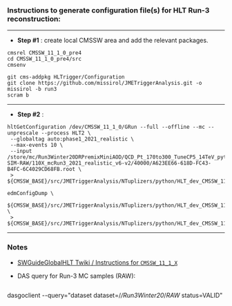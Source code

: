 ### Instructions to generate configuration file(s) for HLT Run-3 reconstruction:

----

* **Step #1** : create local CMSSW area and add the relevant packages.
```
cmsrel CMSSW_11_1_0_pre4
cd CMSSW_11_1_0_pre4/src
cmsenv

git cms-addpkg HLTrigger/Configuration
git clone https://github.com/missirol/JMETriggerAnalysis.git -o missirol -b run3
scram b
```

----

* **Step #2** : 
```
hltGetConfiguration /dev/CMSSW_11_1_0/GRun --full --offline --mc --unprescale --process HLT2 \
 --globaltag auto:phase1_2021_realistic \
 --max-events 10 \
 --input /store/mc/Run3Winter20DRPremixMiniAOD/QCD_Pt_170to300_TuneCP5_14TeV_pythia8/GEN-SIM-RAW/110X_mcRun3_2021_realistic_v6-v2/40000/A623EE66-618D-FC43-B4FC-6C4029CD68FB.root \
 > ${CMSSW_BASE}/src/JMETriggerAnalysis/NTuplizers/python/HLT_dev_CMSSW_11_1_0_GRun.py

edmConfigDump \
   ${CMSSW_BASE}/src/JMETriggerAnalysis/NTuplizers/python/HLT_dev_CMSSW_11_1_0_GRun.py \
 > ${CMSSW_BASE}/src/JMETriggerAnalysis/NTuplizers/python/HLT_dev_CMSSW_11_1_0_GRun_configDump.py
```

----

### Notes

 * [SWGuideGlobalHLT Twiki / Instructions for `CMSSW_11_1_X`](https://twiki.cern.ch/twiki/bin/view/CMSPublic/SWGuideGlobalHLT#Using_CMSSW_10_6_or_CMSSW_11_0_o)

 * DAS query for Run-3 MC samples (RAW):
   ```
dasgoclient --query="dataset dataset=/*/Run3Winter20*/*RAW* status=VALID"
   ```
